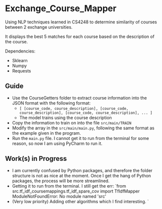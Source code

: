# Exchange_Course_Mapper
Using NLP techniques learned in CS4248 to determine similarity of courses between 2 exchange universities.

It displays the best 5 matches for each course based on the description of the course.

Dependencies:
- Sklearn
- Numpy
- Requests
## Guide
- Use the CourseGetters folder to extract course information into the JSON format with the following format:
  - ```[ [course_code, course_description], [course_code, course_description], [course_code, course_description], ... ]```
  - The model trains using the course description
- Copy the information to train on into the file `src/main/TRAIN`
- Modify the array in the `src/main/main.py`, following the same format as the example given in the program.
- Run the `main.py` file. I cannot get it to run from the terminal for some reason, so now I am using PyCharm to run it.

## Work(s) in Progress
- I am currently confused by Python packages, and therefore the folder structure is not as nice at the moment. Once I get the hang of Python packages, the process will be more streamlined.
- Getting it to run from the terminal. I still get the err: `from src.tf_idf_coursemappings.tf_idf_spare_cov import TfIdfMapper
ModuleNotFoundError: No module named 'src'
- (Very low priority) Adding other algorithms which I find interesting.
`